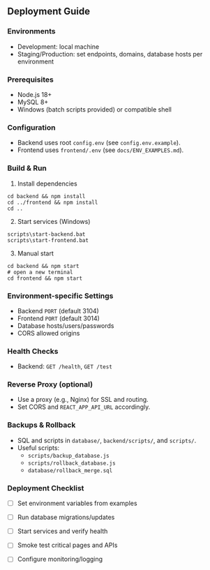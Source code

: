 ## Deployment Guide

### Environments
- Development: local machine
- Staging/Production: set endpoints, domains, database hosts per environment

### Prerequisites
- Node.js 18+
- MySQL 8+
- Windows (batch scripts provided) or compatible shell

### Configuration
- Backend uses root `config.env` (see `config.env.example`).
- Frontend uses `frontend/.env` (see `docs/ENV_EXAMPLES.md`).

### Build & Run
1) Install dependencies
```
cd backend && npm install
cd ../frontend && npm install
cd ..
```

2) Start services (Windows)
```
scripts\start-backend.bat
scripts\start-frontend.bat
```

3) Manual start
```
cd backend && npm start
# open a new terminal
cd frontend && npm start
```

### Environment-specific Settings
- Backend `PORT` (default 3104)
- Frontend `PORT` (default 3014)
- Database hosts/users/passwords
- CORS allowed origins

### Health Checks
- Backend: `GET /health`, `GET /test`

### Reverse Proxy (optional)
- Use a proxy (e.g., Nginx) for SSL and routing.
- Set CORS and `REACT_APP_API_URL` accordingly.

### Backups & Rollback
- SQL and scripts in `database/`, `backend/scripts/`, and `scripts/`.
- Useful scripts:
  - `scripts/backup_database.js`
  - `scripts/rollback_database.js`
  - `database/rollback_merge.sql`

### Deployment Checklist
- [ ] Set environment variables from examples
- [ ] Run database migrations/updates
- [ ] Start services and verify health
- [ ] Smoke test critical pages and APIs
- [ ] Configure monitoring/logging


